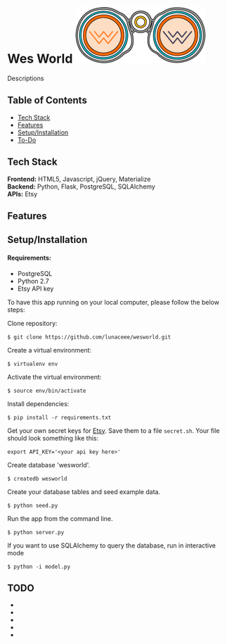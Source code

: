 # Wes World <img src="static/css/images/binocular-big.png">
 
Descriptions


## Table of Contents

* [Tech Stack](#tech-stack)
* [Features](#features)
* [Setup/Installation](#installation)
* [To-Do](#future)

## <a name="tech-stack"></a>Tech Stack
__Frontend:__ HTML5, Javascript, jQuery, Materialize <br/>
__Backend:__ Python, Flask, PostgreSQL, SQLAlchemy <br/>
__APIs:__ Etsy <br/>


## <a name="features"></a>Features


## <a name="installation"></a>Setup/Installation

#### Requirements:

- PostgreSQL
- Python 2.7
- Etsy API key

To have this app running on your local computer, please follow the below steps:

Clone repository:
```
$ git clone https://github.com/lunaceee/wesworld.git
```
Create a virtual environment:
```
$ virtualenv env
```
Activate the virtual environment:
```
$ source env/bin/activate
```
Install dependencies:
```
$ pip install -r requirements.txt
```
Get your own secret keys for [Etsy](). Save them to a file `secret.sh`. Your file should look something like this:
```
export API_KEY='<your api key here>'
```
Create database 'wesworld'.
```
$ createdb wesworld
```
Create your database tables and seed example data.
```
$ python seed.py
```
Run the app from the command line.
```
$ python server.py
```
If you want to use SQLAlchemy to query the database, run in interactive mode
```
$ python -i model.py
```

## <a name="future"></a>TODO
* 
* 
* 
* 
* 

